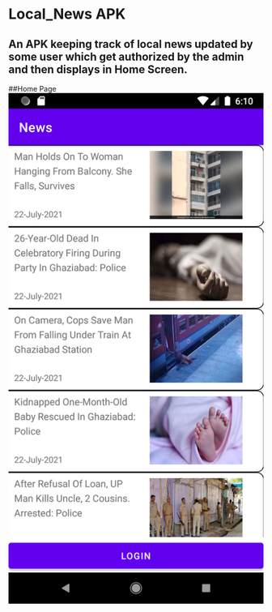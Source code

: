 # Local_News APK
## An APK keeping track of local news updated by some user which get authorized by the admin and then displays in Home Screen. 

##Home Page
![](images/Screenshot_1627389609.png)


